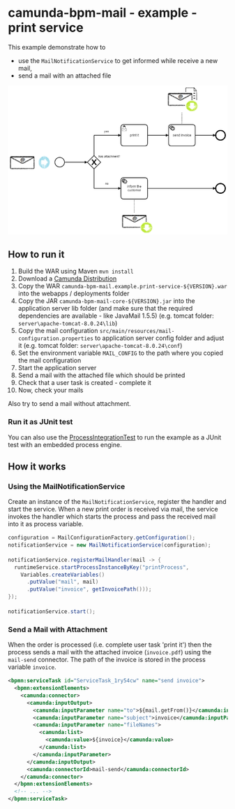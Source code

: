 # camunda-bpm-mail - example - print service

This example demonstrate how to 

* use the `MailNotificationService` to get informed while receive a new mail,
* send a mail with an attached file

![Process](docs/printProcess.png)

## How to run it

1. Build the WAR using Maven `mvn install`
2. Download a [Camunda Distribution](https://camunda.org/download/)
3. Copy the WAR `camunda-bpm-mail.example.print-service-${VERSION}.war` into the webapps / deployments folder
4. Copy the JAR `camunda-bpm-mail-core-${VERSION}.jar` into the application server lib folder  (and make sure that the required dependencies are available - like JavaMail 1.5.5) (e.g. tomcat folder: `server\apache-tomcat-8.0.24\lib`)
5. Copy the mail configuration `src/main/resources/mail-configuration.properties` to application server config folder and adjust it (e.g. tomcat folder: `server\apache-tomcat-8.0.24\conf`)
6. Set the environment variable `MAIL_CONFIG` to the path where you copied the mail configuration
7. Start the application server 
8. Send a mail with the attached file which should be printed
9. Check that a user task is created - complete it
10. Now, check your mails

Also try to send a mail without attachment.

### Run it as JUnit test

You can also use the [ProcessIntegrationTest](src/test/java/org/camunda/bpm/extension/mail/example/ProcessIntegrationTest.java) to run the example as a JUnit test with an embedded process engine.

## How it works

### Using the MailNotificationService

Create an instance of the `MailNotificationService`, register the handler and start the service. When a new print order is received via mail, the service invokes the handler which starts the process and pass the received mail into it as process variable.

```java
configuration = MailConfigurationFactory.getConfiguration();
notificationService = new MailNotificationService(configuration);

notificationService.registerMailHandler(mail -> {
  runtimeService.startProcessInstanceByKey("printProcess",
    Variables.createVariables()
      .putValue("mail", mail)
      .putValue("invoice", getInvoicePath()));
});

notificationService.start();
```

### Send a Mail with Attachment

When the order is processed (i.e. complete user task 'print it') then the process sends a mail with the attached invoice (`invoice.pdf`) using the `mail-send` connector. The path of the invoice is stored in the process variable `invoice`.

```xml
<bpmn:serviceTask id="ServiceTask_1ry54cw" name="send invoice">
  <bpmn:extensionElements>
    <camunda:connector>
      <camunda:inputOutput>
        <camunda:inputParameter name="to">${mail.getFrom()}</camunda:inputParameter>
        <camunda:inputParameter name="subject">invoice</camunda:inputParameter>
        <camunda:inputParameter name="fileNames">
          <camunda:list>
            <camunda:value>${invoice}</camunda:value>
          </camunda:list>
        </camunda:inputParameter>
      </camunda:inputOutput>
      <camunda:connectorId>mail-send</camunda:connectorId>
    </camunda:connector>
  </bpmn:extensionElements>
  <!-- ... -->
</bpmn:serviceTask>
```

